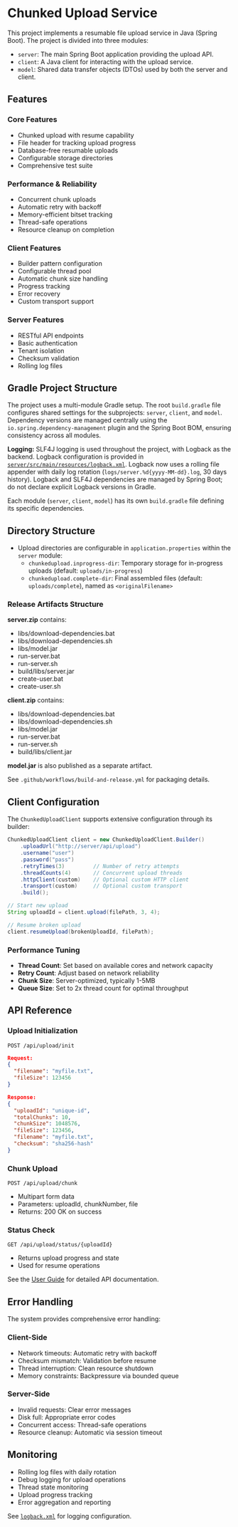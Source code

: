 # Chunked Upload Service

This project implements a resumable file upload service in Java (Spring Boot). The project is divided into three modules:
- `server`: The main Spring Boot application providing the upload API.
- `client`: A Java client for interacting with the upload service.
- `model`: Shared data transfer objects (DTOs) used by both the server and client.

## Features

### Core Features
- Chunked upload with resume capability
- File header for tracking upload progress
- Database-free resumable uploads
- Configurable storage directories
- Comprehensive test suite

### Performance & Reliability
- Concurrent chunk uploads
- Automatic retry with backoff
- Memory-efficient bitset tracking
- Thread-safe operations
- Resource cleanup on completion

### Client Features
- Builder pattern configuration
- Configurable thread pool
- Automatic chunk size handling
- Progress tracking
- Error recovery
- Custom transport support

### Server Features
- RESTful API endpoints
- Basic authentication
- Tenant isolation
- Checksum validation
- Rolling log files

## Gradle Project Structure
The project uses a multi-module Gradle setup. The root `build.gradle` file configures shared settings for the subprojects: `server`, `client`, and `model`. Dependency versions are managed centrally using the `io.spring.dependency-management` plugin and the Spring Boot BOM, ensuring consistency across all modules.

**Logging:**
SLF4J logging is used throughout the project, with Logback as the backend.
Logback configuration is provided in [`server/src/main/resources/logback.xml`](server/src/main/resources/logback.xml:1).
Logback now uses a rolling file appender with daily log rotation (`logs/server.%d{yyyy-MM-dd}.log`, 30 days history).
Logback and SLF4J dependencies are managed by Spring Boot; do not declare explicit Logback versions in Gradle.

Each module (`server`, `client`, `model`) has its own `build.gradle` file defining its specific dependencies.

## Directory Structure
* Upload directories are configurable in `application.properties` within the `server` module:
    - `chunkedupload.inprogress-dir`: Temporary storage for in-progress uploads (default: `uploads/in-progress`)
    - `chunkedupload.complete-dir`: Final assembled files (default: `uploads/complete`), named as `<originalFilename>`

### Release Artifacts Structure

**server.zip** contains:
- libs/download-dependencies.bat
- libs/download-dependencies.sh
- libs/model.jar
- run-server.bat
- run-server.sh
- build/libs/server.jar
- create-user.bat
- create-user.sh

**client.zip** contains:
- libs/download-dependencies.bat
- libs/download-dependencies.sh
- libs/model.jar
- run-server.bat
- run-server.sh
- build/libs/client.jar

**model.jar** is also published as a separate artifact.

See `.github/workflows/build-and-release.yml` for packaging details.

## Client Configuration

The `ChunkedUploadClient` supports extensive configuration through its builder:

```java
ChunkedUploadClient client = new ChunkedUploadClient.Builder()
    .uploadUrl("http://server/api/upload")
    .username("user")
    .password("pass")
    .retryTimes(3)         // Number of retry attempts
    .threadCounts(4)       // Concurrent upload threads
    .httpClient(custom)    // Optional custom HTTP client
    .transport(custom)     // Optional custom transport
    .build();

// Start new upload
String uploadId = client.upload(filePath, 3, 4);

// Resume broken upload
client.resumeUpload(brokenUploadId, filePath);
```

### Performance Tuning

- **Thread Count**: Set based on available cores and network capacity
- **Retry Count**: Adjust based on network reliability
- **Chunk Size**: Server-optimized, typically 1-5MB
- **Queue Size**: Set to 2x thread count for optimal throughput

## API Reference

### Upload Initialization
`POST /api/upload/init`
```json
Request:
{
  "filename": "myfile.txt",
  "fileSize": 123456
}

Response:
{
  "uploadId": "unique-id",
  "totalChunks": 10,
  "chunkSize": 1048576,
  "fileSize": 123456,
  "filename": "myfile.txt",
  "checksum": "sha256-hash"
}
```

### Chunk Upload
`POST /api/upload/chunk`
- Multipart form data
- Parameters: uploadId, chunkNumber, file
- Returns: 200 OK on success

### Status Check
`GET /api/upload/status/{uploadId}`
- Returns upload progress and state
- Used for resume operations

See the [User Guide](USER_GUIDE.md) for detailed API documentation.

## Error Handling

The system provides comprehensive error handling:

### Client-Side
- Network timeouts: Automatic retry with backoff
- Checksum mismatch: Validation before resume
- Thread interruption: Clean resource shutdown
- Memory constraints: Backpressure via bounded queue

### Server-Side
- Invalid requests: Clear error messages
- Disk full: Appropriate error codes
- Concurrent access: Thread-safe operations
- Resource cleanup: Automatic via session timeout

## Monitoring

- Rolling log files with daily rotation
- Debug logging for upload operations
- Thread state monitoring
- Upload progress tracking
- Error aggregation and reporting

See [`logback.xml`](server/src/main/resources/logback.xml:1) for logging configuration.
